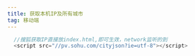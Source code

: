 ```yaml
---
title: 获取本机IP及所有城市
tag: 移动端
---
```


``` javascript 
  //搜狐获取IP直接放index.html,即可生效，network监听的到
  <script src="//pv.sohu.com/cityjson?ie=utf-8"></script>
```
